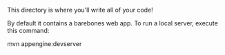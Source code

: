 This directory is where you'll write all of your code!

By default it contains a barebones web app. To run a local server, execute this
command:

mvn appengine:devserver
